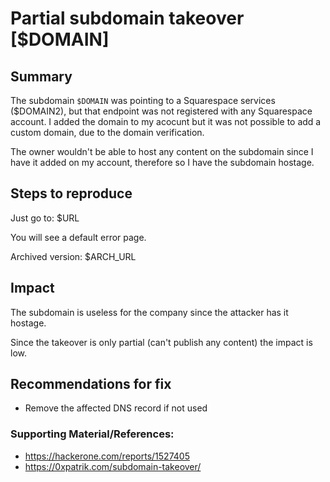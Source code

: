 # Partial subdomain takeover [$DOMAIN]

## Summary

The subdomain `$DOMAIN` was pointing to a Squarespace services ($DOMAIN2), but that endpoint was not registered with any Squarespace account. I added the domain to my acocunt but it was not possible to add a custom domain, due to the domain verification.

The owner wouldn't be able to host any content on the subdomain since I have it added on my account, therefore so I have the subdomain hostage.


## Steps to reproduce
 
Just go to: $URL

You will see a default error page. 

Archived version: $ARCH_URL

## Impact

The subdomain is useless for the company since the attacker has it hostage. 

Since the takeover is only partial (can't publish any content) the impact is low. 

 
## Recommendations for fix

* Remove the affected DNS record if not used 
 

### Supporting Material/References:
 - https://hackerone.com/reports/1527405
 - https://0xpatrik.com/subdomain-takeover/
